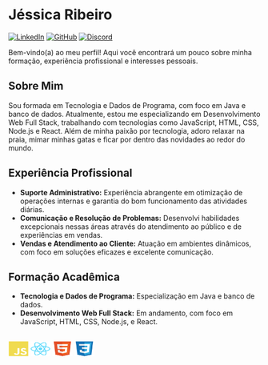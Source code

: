 # Jéssica Ribeiro

[![LinkedIn](https://img.shields.io/badge/-LinkedIn-blue)](https://www.linkedin.com/in/jéssica-ribeiro-273971245/)
[![GitHub](https://img.shields.io/badge/-GitHub-black)](https://github.com/jessiribeiro)
[![Discord](https://img.shields.io/badge/-Discord-7289DA)](https://discordapp.com/users/jessicaribeirob)

Bem-vindo(a) ao meu perfil! Aqui você encontrará um pouco sobre minha formação, experiência profissional e interesses pessoais.
## Sobre Mim
Sou formada em Tecnologia e Dados de Programa, com foco em Java e banco de dados. Atualmente, estou me especializando em Desenvolvimento Web Full Stack, trabalhando com tecnologias como JavaScript, HTML, CSS, Node.js e React.
Além de minha paixão por tecnologia, adoro relaxar na praia, mimar minhas gatas e ficar por dentro das novidades ao redor do mundo.

## Experiência Profissional
- **Suporte Administrativo:** Experiência abrangente em otimização de operações internas e garantia do bom funcionamento das atividades diárias.
- **Comunicação e Resolução de Problemas:** Desenvolvi habilidades excepcionais nessas áreas através do atendimento ao público e de experiências em vendas.
- **Vendas e Atendimento ao Cliente:** Atuação em ambientes dinâmicos, com foco em soluções eficazes e excelente comunicação.

## Formação Acadêmica
- **Tecnologia e Dados de Programa:** Especialização em Java e banco de dados.
- **Desenvolvimento Web Full Stack:** Em andamento, com foco em JavaScript, HTML, CSS, Node.js, e React.

<div style="display: inline_block"><br>
  <img align="center" alt="jessica-Js" height="30" width="40" src="https://raw.githubusercontent.com/devicons/devicon/master/icons/javascript/javascript-plain.svg">
  <img align="center" alt="jessica-React" height="30" width="40" src="https://raw.githubusercontent.com/devicons/devicon/master/icons/react/react-original.svg">
  <img align="center" alt="jessica-HTML" height="30" width="40" src="https://raw.githubusercontent.com/devicons/devicon/master/icons/html5/html5-original.svg">
  <img align="center" alt="jessica-CSS" height="30" width="40" src="https://raw.githubusercontent.com/devicons/devicon/master/icons/css3/css3-original.svg">
</div>
